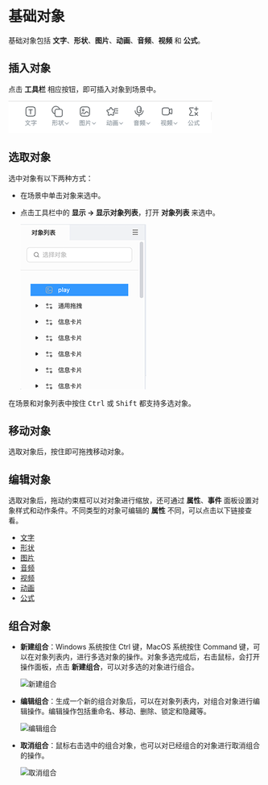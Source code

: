 # 基础对象

基础对象包括 **文字**、**形状**、**图片**、**动画**、**音频**、**视频** 和 **公式**。

## 插入对象

点击 **工具栏** 相应按钮，即可插入对象到场景中。

![基础对象](img/basis.png)

## 选取对象

选中对象有以下两种方式：

- 在场景中单击对象来选中。
- 点击工具栏中的 **显示 -> 显示对象列表**，打开 **对象列表** 来选中。

    ![对象列表](img/object_list.png)

在场景和对象列表中按住 <kbd>Ctrl</kbd> 或 <kbd>Shift</kbd> 都支持多选对象。

## 移动对象

选取对象后，按住即可拖拽移动对象。

## 编辑对象

选取对象后，拖动约束框可以对对象进行缩放，还可通过 **属性**、**事件** 面板设置对象样式和动作条件。不同类型的对象可编辑的 **属性** 不同，可以点击以下链接查看。

- [文字](word/index.md)
- [形状](shape/index.md)
- [图片](image/index.md)
- [音频](audio/index.md)
- [视频](video/index.md)
- [动画](animation/index.md)
- [公式](formula/index.md)

## 组合对象

- **新建组合**：Windows 系统按住 Ctrl 键，MacOS 系统按住 Command 键，可以在对象列表内，进行多选对象的操作。对象多选完成后，右击鼠标，会打开操作面板，点击 **新建组合**，可以对多选的对象进行组合。

    ![新建组合](img/newgroup.png)

- **编辑组合**：生成一个新的组合对象后，可以在对象列表内，对组合对象进行编辑操作。编辑操作包括重命名、移动、删除、锁定和隐藏等。

    ![编辑组合](img/editgroup.png)

- **取消组合**：鼠标右击选中的组合对象，也可以对已经组合的对象进行取消组合的操作。

    ![取消组合](img/cancelgroup.png)
